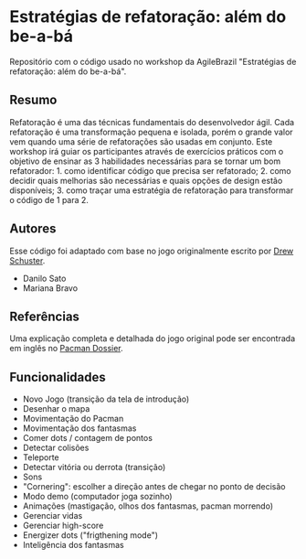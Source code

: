 # Estratégias de refatoração: além do be-a-bá

Repositório com o código usado no workshop da AgileBrazil "Estratégias de refatoração: além do be-a-bá".

## Resumo

Refatoração é uma das técnicas fundamentais do desenvolvedor ágil. Cada refatoração é uma transformação
pequena e isolada, porém o grande valor vem quando uma série de refatorações são usadas em conjunto. Este
workshop irá guiar os participantes através de exercícios práticos com o objetivo de ensinar as 3 habilidades
necessárias para se tornar um bom refatorador: 1. como identificar código que precisa ser refatorado; 2. como
decidir quais melhorias são necessárias e quais opções de design estão disponíveis; 3. como traçar uma estratégia de
refatoração para transformar o código de 1 para 2.

## Autores

Esse código foi adaptado com base no jogo originalmente escrito por [Drew Schuster](https://github.com/dtschust/javapacman).

* Danilo Sato
* Mariana Bravo

## Referências

Uma explicação completa e detalhada do jogo original pode ser encontrada em inglês no [Pacman Dossier](http://home.comcast.net/~jpittman2/pacman/pacmandossier.html#LvlSpecs).

## Funcionalidades

* Novo Jogo (transição da tela de introdução)
* Desenhar o mapa
* Movimentação do Pacman
* Movimentação dos fantasmas
* Comer dots / contagem de pontos
* Detectar colisões
* Teleporte
* Detectar vitória ou derrota (transição)
* Sons
* "Cornering": escolher a direção antes de chegar no ponto de decisão
* Modo demo (computador joga sozinho)
* Animações (mastigação, olhos dos fantasmas, pacman morrendo)
* Gerenciar vidas
* Gerenciar high-score
* Energizer dots ("frigthening mode")
* Inteligência dos fantasmas
